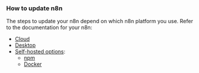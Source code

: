 ### How to update n8n

The steps to update your n8n depend on which n8n platform you use. Refer to the documentation for your n8n:

* [Cloud](/choose-n8n/cloud/)
* [Desktop](/choose-n8n/desktop/)
* [Self-hosted options](/hosting/installation/):
    * [npm](/hosting/installation/npm/)
    * [Docker](/hosting/installation/docker/)
